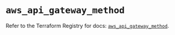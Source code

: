 # `aws_api_gateway_method`

Refer to the Terraform Registry for docs: [`aws_api_gateway_method`](https://registry.terraform.io/providers/hashicorp/aws/5.82.1/docs/resources/api_gateway_method).
